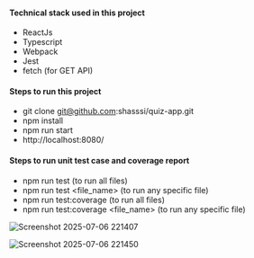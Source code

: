 #### Technical stack used in this project
  - ReactJs
  - Typescript
  - Webpack
  - Jest
  - fetch (for GET API)

#### Steps to run this project
  - git clone git@github.com:shasssi/quiz-app.git
  - npm install
  - npm run start
  - http://localhost:8080/

#### Steps to run unit test case and coverage report
  - npm run test (to run all files)
  - npm run test <file_name> (to run any specific file)
  - npm run test:coverage (to run all files)
  - npm run test:coverage <file_name> (to run any specific file)

![Screenshot 2025-07-06 221407](https://github.com/user-attachments/assets/35eef769-e53a-4756-823f-790b8fa0c099)

![Screenshot 2025-07-06 221450](https://github.com/user-attachments/assets/94c01f49-2a75-4c39-ac8b-cef8dbe8e809)
